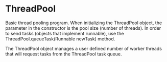 # ThreadPool

Basic thread pooling program. When initializing the ThreadPool object, the parameter in the constructor is the pool size (number of threads). In order to send tasks (objects that implement runnable), use the ThreadPool.queueTask(Runnable newTask) method.

The ThreadPool object manages a user defined number of worker threads that will request tasks from the ThreadPool task queue.

